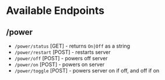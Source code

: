 # Available Endpoints

## /power

- `/power/status` [GET] - returns `On|Off` as a string
- `/power/restart` [POST] - restarts server
- `/power/off` [POST] - powers off server
- `/power/on` [POST] - powers on server
- `/power/toggle` [POST] - powers server on if off, and off if on